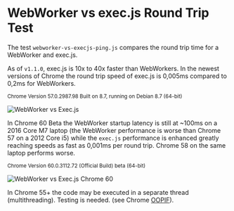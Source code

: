 # WebWorker vs exec.js Round Trip Test

The test `webworker-vs-execjs-ping.js` compares the round trip time for a WebWorker and exec.js. 

As of `v1.1.0`, exec.js is 10x to 40x faster than WebWorkers. In the newest versions of Chrome the round trip speed of exec.js is 0,005ms compared to 0,2ms for WebWorkers.

<sup>Chrome Version 57.0.2987.98 Built on 8.7, running on Debian 8.7 (64-bit)</sup>

![WebWorker vs Exec.js](https://raw.githubusercontent.com/optimalisatie/exec.js/master/tests/webworker-vs-execjs-ping.png)

In Chrome 60 Beta the WebWorker startup latency is still at ~100ms on a 2016 Core M7 laptop (the WebWorker performance is worse than Chrome 57 on a 2012 Core i5) while the `exec.js` performance is enhanced greatly reaching speeds as fast as 0,001ms per round trip. Chrome 58 on the same laptop performs worse.

<sup>Chrome Version 60.0.3112.72 (Official Build) beta (64-bit)</sup>

![WebWorker vs Exec.js Chrome 60](https://raw.githubusercontent.com/optimalisatie/exec.js/master/tests/chrome-60.png)

In Chrome 55+ the code may be executed in a separate thread (multithreading). Testing is needed. (see Chrome [OOPIF](https://www.chromium.org/developers/design-documents/oop-iframes)).
